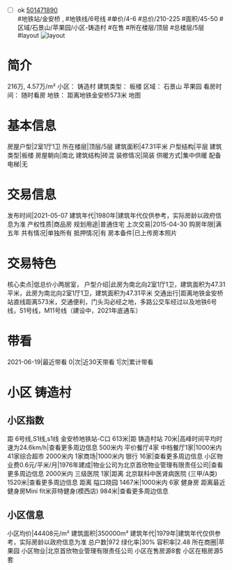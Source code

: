 - [ ] ok [501471890](https://bj.5i5j.com/ershoufang/501471890.html)  
 #地铁站/金安桥 ,  #地铁线/6号线
#单价/4-6 #总价/210-225 #面积/45-50   #区域/石景山/苹果园/小区-铸造村 #在售 #所在楼层/顶层 #总楼层/5层 #layout 
![layout](http://image2a.5i5j.com/bdir/layout/91e6cf7c394844b48e23c00831a2ddd7.jpg_P5.jpg) 
# 简介 
 216万,  4.57万/m² 
小区： 铸造村
建筑类型： 板楼
区域： 石景山 苹果园
看房时间： 随时看房
地铁： 距离地铁金安桥573米 地图
# 基本信息 
 房屋户型|2室1厅1卫
所在楼层|顶层/5层
建筑面积|47.31平米
户型结构|平层
建筑类型|板楼
房屋朝向|南北
建筑结构|砖混
装修情况|简装
供暖方式|集中供暖
配备电梯|无
# 交易信息 
 发布时间|2021-05-07
建筑年代|1980年|建筑年代仅供参考，实际房龄以政府信息为准
产权性质|商品房
规划用途|普通住宅
上次交易|2015-04-30
购房年限|满五年
共有情况|单独所有
抵押情况|有
房本备件|已上传房本照片
# 交易特色 
 核心卖点|低总价小两居室，
户型介绍|此房为南北向2室1厅1卫，建筑面积为47.31平米，此房为南北向2室1厅1卫，建筑面积为47.31平米
交通出行|距离地铁金安桥站直线距离573米，交通便利，门头沟必经之地，多路公交车经过以及地铁6号线，S1号线，M11号线（建设中，2021年底通车）
# 带看 
 2021-06-19|最近带看	 0|次|近30天带看	 1|次|累计带看
# 小区 铸造村
## 小区指数 
 距 6号线,S1线,s1线 金安桥地铁站-C口 613米|距 铸造村站 70米|高峰时间平均时速为24.6km/h|查看更多周边信息
500米内 平价餐厅4家
中档餐厅1家|1000米内 41家综合超市
2000米内 1家商场|1000米内 银行 16家|查看更多周边信息
小区物业费0.6元/平米/月|1976年建成|物业公司为北京首欣物业管理有限责任公司|查看更多周边信息
2000米内 三级医院 1家|距离 北京联科中医肾病医院 (三甲/A类) 1520米|查看更多周边信息
距离 隘口晓园 1467米|1000米内 6家 健身房
距离最近健身房Mini fit米菲特健身(模西店) 984米|查看更多周边信息
## 小区信息 
 小区均价|44408元/m²
建筑面积|350000m²
建筑年代|1979年|建筑年代仅供参考，实际房龄以政府信息为准
总户数|972
绿化率|30%
容积率|2.48
所在商圈|苹果园
小区物业|北京首欣物业管理有限责任公司
小区在售房源8套
小区在租房源5套
